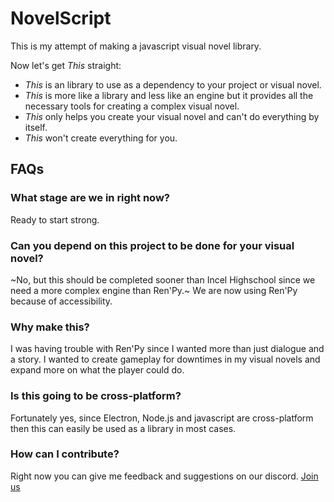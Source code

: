 # NovelScript

This is my attempt of making a javascript visual novel library.

Now let's get _This_ straight:

- _This_ is an library to use as a dependency to your project or visual novel.
- _This_ is more like a library and less like an engine but it provides all the necessary tools for creating a complex visual novel.
- _This_ only helps you create your visual novel and can't do everything by itself.
- _This_ won't create everything for you.

## FAQs

### What stage are we in right now?

Ready to start strong.

### Can you depend on this project to be done for your visual novel?

~No, but this should be completed sooner than Incel Highschool since we need a more complex engine than Ren'Py.~ We are now using Ren'Py because of accessibility.

### Why make this?

I was having trouble with Ren'Py since I wanted more than just dialogue and a story. I wanted to create gameplay for downtimes in my visual novels and expand more on what the player could do.

### Is this going to be cross-platform?

Fortunately yes, since Electron, Node.js and javascript are cross-platform then this can easily be used as a library in most cases.

### How can I contribute?

Right now you can give me feedback and suggestions on our discord. [Join us](https://discord.gg/4H6Mfh)
